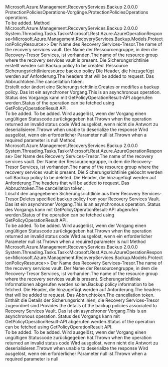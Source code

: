 <Type Name="IProtectionPoliciesOperations" FullName="Microsoft.Azure.Management.RecoveryServices.Backup.IProtectionPoliciesOperations">
  <TypeSignature Language="C#" Value="public interface IProtectionPoliciesOperations" />
  <TypeSignature Language="ILAsm" Value=".class public interface auto ansi abstract IProtectionPoliciesOperations" />
  <TypeSignature Language="DocId" Value="T:Microsoft.Azure.Management.RecoveryServices.Backup.IProtectionPoliciesOperations" />
  <TypeSignature Language="VB.NET" Value="Public Interface IProtectionPoliciesOperations" />
  <TypeSignature Language="F#" Value="type IProtectionPoliciesOperations = interface" />
  <AssemblyInfo>
    <AssemblyName>Microsoft.Azure.Management.RecoveryServices.Backup</AssemblyName>
    <AssemblyVersion>2.0.0.0</AssemblyVersion>
  </AssemblyInfo>
  <Interfaces />
  <Docs>
    <summary>
            <span data-ttu-id="c41b2-101">ProtectionPoliciesOperations-Vorgänge.</span><span class="sxs-lookup"><span data-stu-id="c41b2-101">ProtectionPoliciesOperations operations.</span></span>
            </summary>
    <remarks>To be added.</remarks>
  </Docs>
  <Members>
    <Member MemberName="CreateOrUpdateWithHttpMessagesAsync">
      <MemberSignature Language="C#" Value="public System.Threading.Tasks.Task&lt;Microsoft.Rest.Azure.AzureOperationResponse&lt;Microsoft.Azure.Management.RecoveryServices.Backup.Models.ProtectionPolicyResource&gt;&gt; CreateOrUpdateWithHttpMessagesAsync (string vaultName, string resourceGroupName, string policyName, Microsoft.Azure.Management.RecoveryServices.Backup.Models.ProtectionPolicyResource parameters, System.Collections.Generic.Dictionary&lt;string,System.Collections.Generic.List&lt;string&gt;&gt; customHeaders = null, System.Threading.CancellationToken cancellationToken = null);" />
      <MemberSignature Language="ILAsm" Value=".method public hidebysig newslot virtual instance class System.Threading.Tasks.Task`1&lt;class Microsoft.Rest.Azure.AzureOperationResponse`1&lt;class Microsoft.Azure.Management.RecoveryServices.Backup.Models.ProtectionPolicyResource&gt;&gt; CreateOrUpdateWithHttpMessagesAsync(string vaultName, string resourceGroupName, string policyName, class Microsoft.Azure.Management.RecoveryServices.Backup.Models.ProtectionPolicyResource parameters, class System.Collections.Generic.Dictionary`2&lt;string, class System.Collections.Generic.List`1&lt;string&gt;&gt; customHeaders, valuetype System.Threading.CancellationToken cancellationToken) cil managed" />
      <MemberSignature Language="DocId" Value="M:Microsoft.Azure.Management.RecoveryServices.Backup.IProtectionPoliciesOperations.CreateOrUpdateWithHttpMessagesAsync(System.String,System.String,System.String,Microsoft.Azure.Management.RecoveryServices.Backup.Models.ProtectionPolicyResource,System.Collections.Generic.Dictionary{System.String,System.Collections.Generic.List{System.String}},System.Threading.CancellationToken)" />
      <MemberSignature Language="F#" Value="abstract member CreateOrUpdateWithHttpMessagesAsync : string * string * string * Microsoft.Azure.Management.RecoveryServices.Backup.Models.ProtectionPolicyResource * System.Collections.Generic.Dictionary&lt;string, System.Collections.Generic.List&lt;string&gt;&gt; * System.Threading.CancellationToken -&gt; System.Threading.Tasks.Task&lt;Microsoft.Rest.Azure.AzureOperationResponse&lt;Microsoft.Azure.Management.RecoveryServices.Backup.Models.ProtectionPolicyResource&gt;&gt;" Usage="iProtectionPoliciesOperations.CreateOrUpdateWithHttpMessagesAsync (vaultName, resourceGroupName, policyName, parameters, customHeaders, cancellationToken)" />
      <MemberType>Method</MemberType>
      <AssemblyInfo>
        <AssemblyName>Microsoft.Azure.Management.RecoveryServices.Backup</AssemblyName>
        <AssemblyVersion>2.0.0.0</AssemblyVersion>
      </AssemblyInfo>
      <ReturnValue>
        <ReturnType>System.Threading.Tasks.Task&lt;Microsoft.Rest.Azure.AzureOperationResponse&lt;Microsoft.Azure.Management.RecoveryServices.Backup.Models.ProtectionPolicyResource&gt;&gt;</ReturnType>
      </ReturnValue>
      <Parameters>
        <Parameter Name="vaultName" Type="System.String" />
        <Parameter Name="resourceGroupName" Type="System.String" />
        <Parameter Name="policyName" Type="System.String" />
        <Parameter Name="parameters" Type="Microsoft.Azure.Management.RecoveryServices.Backup.Models.ProtectionPolicyResource" />
        <Parameter Name="customHeaders" Type="System.Collections.Generic.Dictionary&lt;System.String,System.Collections.Generic.List&lt;System.String&gt;&gt;" />
        <Parameter Name="cancellationToken" Type="System.Threading.CancellationToken" />
      </Parameters>
      <Docs>
        <param name="vaultName">
            <span data-ttu-id="c41b2-102">Der Name des Recovery Services-Tresor.</span><span class="sxs-lookup"><span data-stu-id="c41b2-102">The name of the recovery services vault.</span></span>
            </param>
        <param name="resourceGroupName">
            <span data-ttu-id="c41b2-103">Der Name der Ressourcengruppe, in dem die Recovery-Tresor Services, ist vorhanden.</span><span class="sxs-lookup"><span data-stu-id="c41b2-103">The name of the resource group where the recovery services vault is present.</span></span>
            </param>
        <param name="policyName">
            <span data-ttu-id="c41b2-104">Die Sicherungsrichtlinie erstellt werden soll.</span><span class="sxs-lookup"><span data-stu-id="c41b2-104">Backup policy to be created.</span></span>
            </param>
        <param name="parameters">
            <span data-ttu-id="c41b2-105">Ressource Sicherungsrichtlinie</span><span class="sxs-lookup"><span data-stu-id="c41b2-105">resource backup policy</span></span>
            </param>
        <param name="customHeaders">
            <span data-ttu-id="c41b2-106">Die Header, die hinzugefügt werden auf Anforderung.</span><span class="sxs-lookup"><span data-stu-id="c41b2-106">The headers that will be added to request.</span></span>
            </param>
        <param name="cancellationToken">
            <span data-ttu-id="c41b2-107">Das Abbruchtoken.</span><span class="sxs-lookup"><span data-stu-id="c41b2-107">The cancellation token.</span></span>
            </param>
        <summary>
            <span data-ttu-id="c41b2-108">Erstellt oder ändert eine Sicherungsrichtlinie.</span><span class="sxs-lookup"><span data-stu-id="c41b2-108">Creates or modifies a backup policy.</span></span> <span data-ttu-id="c41b2-109">Das ist ein asynchroner Vorgang.</span><span class="sxs-lookup"><span data-stu-id="c41b2-109">This is an asynchronous operation.</span></span> <span data-ttu-id="c41b2-110">Status des Vorgangs kann mit GetPolicyOperationResult-API abgerufen werden.</span><span class="sxs-lookup"><span data-stu-id="c41b2-110">Status of the operation can be fetched using GetPolicyOperationResult API.</span></span>
            </summary>
        <returns>To be added.</returns>
        <remarks>To be added.</remarks>
        <exception cref="T:Microsoft.Rest.Azure.CloudException">
            <span data-ttu-id="c41b2-111">Wird ausgelöst, wenn der Vorgang einen ungültigen Statuscode zurückgegeben hat.</span><span class="sxs-lookup"><span data-stu-id="c41b2-111">Thrown when the operation returned an invalid status code</span></span>
            </exception>
        <exception cref="T:Microsoft.Rest.SerializationException">
            <span data-ttu-id="c41b2-112">Wird ausgelöst, wenn nicht die Antwort zu deserialisieren.</span><span class="sxs-lookup"><span data-stu-id="c41b2-112">Thrown when unable to deserialize the response</span></span>
            </exception>
        <exception cref="T:Microsoft.Rest.ValidationException">
            <span data-ttu-id="c41b2-113">Wird ausgelöst, wenn ein erforderlicher Parameter null ist.</span><span class="sxs-lookup"><span data-stu-id="c41b2-113">Thrown when a required parameter is null</span></span>
            </exception>
      </Docs>
    </Member>
    <Member MemberName="DeleteWithHttpMessagesAsync">
      <MemberSignature Language="C#" Value="public System.Threading.Tasks.Task&lt;Microsoft.Rest.Azure.AzureOperationResponse&gt; DeleteWithHttpMessagesAsync (string vaultName, string resourceGroupName, string policyName, System.Collections.Generic.Dictionary&lt;string,System.Collections.Generic.List&lt;string&gt;&gt; customHeaders = null, System.Threading.CancellationToken cancellationToken = null);" />
      <MemberSignature Language="ILAsm" Value=".method public hidebysig newslot virtual instance class System.Threading.Tasks.Task`1&lt;class Microsoft.Rest.Azure.AzureOperationResponse&gt; DeleteWithHttpMessagesAsync(string vaultName, string resourceGroupName, string policyName, class System.Collections.Generic.Dictionary`2&lt;string, class System.Collections.Generic.List`1&lt;string&gt;&gt; customHeaders, valuetype System.Threading.CancellationToken cancellationToken) cil managed" />
      <MemberSignature Language="DocId" Value="M:Microsoft.Azure.Management.RecoveryServices.Backup.IProtectionPoliciesOperations.DeleteWithHttpMessagesAsync(System.String,System.String,System.String,System.Collections.Generic.Dictionary{System.String,System.Collections.Generic.List{System.String}},System.Threading.CancellationToken)" />
      <MemberSignature Language="F#" Value="abstract member DeleteWithHttpMessagesAsync : string * string * string * System.Collections.Generic.Dictionary&lt;string, System.Collections.Generic.List&lt;string&gt;&gt; * System.Threading.CancellationToken -&gt; System.Threading.Tasks.Task&lt;Microsoft.Rest.Azure.AzureOperationResponse&gt;" Usage="iProtectionPoliciesOperations.DeleteWithHttpMessagesAsync (vaultName, resourceGroupName, policyName, customHeaders, cancellationToken)" />
      <MemberType>Method</MemberType>
      <AssemblyInfo>
        <AssemblyName>Microsoft.Azure.Management.RecoveryServices.Backup</AssemblyName>
        <AssemblyVersion>2.0.0.0</AssemblyVersion>
      </AssemblyInfo>
      <ReturnValue>
        <ReturnType>System.Threading.Tasks.Task&lt;Microsoft.Rest.Azure.AzureOperationResponse&gt;</ReturnType>
      </ReturnValue>
      <Parameters>
        <Parameter Name="vaultName" Type="System.String" />
        <Parameter Name="resourceGroupName" Type="System.String" />
        <Parameter Name="policyName" Type="System.String" />
        <Parameter Name="customHeaders" Type="System.Collections.Generic.Dictionary&lt;System.String,System.Collections.Generic.List&lt;System.String&gt;&gt;" />
        <Parameter Name="cancellationToken" Type="System.Threading.CancellationToken" />
      </Parameters>
      <Docs>
        <param name="vaultName">
            <span data-ttu-id="c41b2-114">Der Name des Recovery Services-Tresor.</span><span class="sxs-lookup"><span data-stu-id="c41b2-114">The name of the recovery services vault.</span></span>
            </param>
        <param name="resourceGroupName">
            <span data-ttu-id="c41b2-115">Der Name der Ressourcengruppe, in dem die Recovery-Tresor Services, ist vorhanden.</span><span class="sxs-lookup"><span data-stu-id="c41b2-115">The name of the resource group where the recovery services vault is present.</span></span>
            </param>
        <param name="policyName">
            <span data-ttu-id="c41b2-116">Die Sicherungsrichtlinie gelöscht werden soll.</span><span class="sxs-lookup"><span data-stu-id="c41b2-116">Backup policy to be deleted.</span></span>
            </param>
        <param name="customHeaders">
            <span data-ttu-id="c41b2-117">Die Header, die hinzugefügt werden auf Anforderung.</span><span class="sxs-lookup"><span data-stu-id="c41b2-117">The headers that will be added to request.</span></span>
            </param>
        <param name="cancellationToken">
            <span data-ttu-id="c41b2-118">Das Abbruchtoken.</span><span class="sxs-lookup"><span data-stu-id="c41b2-118">The cancellation token.</span></span>
            </param>
        <summary>
            <span data-ttu-id="c41b2-119">Löscht den angegebenen Sicherungsrichtlinie aus Ihrer Recovery Services-Tresor.</span><span class="sxs-lookup"><span data-stu-id="c41b2-119">Deletes specified backup policy from your Recovery Services Vault.</span></span>
            <span data-ttu-id="c41b2-120">Das ist ein asynchroner Vorgang.</span><span class="sxs-lookup"><span data-stu-id="c41b2-120">This is an asynchronous operation.</span></span> <span data-ttu-id="c41b2-121">Status des Vorgangs kann mit GetPolicyOperationResult-API abgerufen werden.</span><span class="sxs-lookup"><span data-stu-id="c41b2-121">Status of the operation can be fetched using GetPolicyOperationResult API.</span></span>
            </summary>
        <returns>To be added.</returns>
        <remarks>To be added.</remarks>
        <exception cref="T:Microsoft.Rest.Azure.CloudException">
            <span data-ttu-id="c41b2-122">Wird ausgelöst, wenn der Vorgang einen ungültigen Statuscode zurückgegeben hat.</span><span class="sxs-lookup"><span data-stu-id="c41b2-122">Thrown when the operation returned an invalid status code</span></span>
            </exception>
        <exception cref="T:Microsoft.Rest.ValidationException">
            <span data-ttu-id="c41b2-123">Wird ausgelöst, wenn ein erforderlicher Parameter null ist.</span><span class="sxs-lookup"><span data-stu-id="c41b2-123">Thrown when a required parameter is null</span></span>
            </exception>
      </Docs>
    </Member>
    <Member MemberName="GetWithHttpMessagesAsync">
      <MemberSignature Language="C#" Value="public System.Threading.Tasks.Task&lt;Microsoft.Rest.Azure.AzureOperationResponse&lt;Microsoft.Azure.Management.RecoveryServices.Backup.Models.ProtectionPolicyResource&gt;&gt; GetWithHttpMessagesAsync (string vaultName, string resourceGroupName, string policyName, System.Collections.Generic.Dictionary&lt;string,System.Collections.Generic.List&lt;string&gt;&gt; customHeaders = null, System.Threading.CancellationToken cancellationToken = null);" />
      <MemberSignature Language="ILAsm" Value=".method public hidebysig newslot virtual instance class System.Threading.Tasks.Task`1&lt;class Microsoft.Rest.Azure.AzureOperationResponse`1&lt;class Microsoft.Azure.Management.RecoveryServices.Backup.Models.ProtectionPolicyResource&gt;&gt; GetWithHttpMessagesAsync(string vaultName, string resourceGroupName, string policyName, class System.Collections.Generic.Dictionary`2&lt;string, class System.Collections.Generic.List`1&lt;string&gt;&gt; customHeaders, valuetype System.Threading.CancellationToken cancellationToken) cil managed" />
      <MemberSignature Language="DocId" Value="M:Microsoft.Azure.Management.RecoveryServices.Backup.IProtectionPoliciesOperations.GetWithHttpMessagesAsync(System.String,System.String,System.String,System.Collections.Generic.Dictionary{System.String,System.Collections.Generic.List{System.String}},System.Threading.CancellationToken)" />
      <MemberSignature Language="F#" Value="abstract member GetWithHttpMessagesAsync : string * string * string * System.Collections.Generic.Dictionary&lt;string, System.Collections.Generic.List&lt;string&gt;&gt; * System.Threading.CancellationToken -&gt; System.Threading.Tasks.Task&lt;Microsoft.Rest.Azure.AzureOperationResponse&lt;Microsoft.Azure.Management.RecoveryServices.Backup.Models.ProtectionPolicyResource&gt;&gt;" Usage="iProtectionPoliciesOperations.GetWithHttpMessagesAsync (vaultName, resourceGroupName, policyName, customHeaders, cancellationToken)" />
      <MemberType>Method</MemberType>
      <AssemblyInfo>
        <AssemblyName>Microsoft.Azure.Management.RecoveryServices.Backup</AssemblyName>
        <AssemblyVersion>2.0.0.0</AssemblyVersion>
      </AssemblyInfo>
      <ReturnValue>
        <ReturnType>System.Threading.Tasks.Task&lt;Microsoft.Rest.Azure.AzureOperationResponse&lt;Microsoft.Azure.Management.RecoveryServices.Backup.Models.ProtectionPolicyResource&gt;&gt;</ReturnType>
      </ReturnValue>
      <Parameters>
        <Parameter Name="vaultName" Type="System.String" />
        <Parameter Name="resourceGroupName" Type="System.String" />
        <Parameter Name="policyName" Type="System.String" />
        <Parameter Name="customHeaders" Type="System.Collections.Generic.Dictionary&lt;System.String,System.Collections.Generic.List&lt;System.String&gt;&gt;" />
        <Parameter Name="cancellationToken" Type="System.Threading.CancellationToken" />
      </Parameters>
      <Docs>
        <param name="vaultName">
            <span data-ttu-id="c41b2-124">Der Name des Recovery Services-Tresor.</span><span class="sxs-lookup"><span data-stu-id="c41b2-124">The name of the recovery services vault.</span></span>
            </param>
        <param name="resourceGroupName">
            <span data-ttu-id="c41b2-125">Der Name der Ressourcengruppe, in dem die Recovery-Tresor Services, ist vorhanden.</span><span class="sxs-lookup"><span data-stu-id="c41b2-125">The name of the resource group where the recovery services vault is present.</span></span>
            </param>
        <param name="policyName">
            <span data-ttu-id="c41b2-126">Sicherungsrichtlinie Informationen abgerufen werden sollen.</span><span class="sxs-lookup"><span data-stu-id="c41b2-126">Backup policy information to be fetched.</span></span>
            </param>
        <param name="customHeaders">
            <span data-ttu-id="c41b2-127">Die Header, die hinzugefügt werden auf Anforderung.</span><span class="sxs-lookup"><span data-stu-id="c41b2-127">The headers that will be added to request.</span></span>
            </param>
        <param name="cancellationToken">
            <span data-ttu-id="c41b2-128">Das Abbruchtoken.</span><span class="sxs-lookup"><span data-stu-id="c41b2-128">The cancellation token.</span></span>
            </param>
        <summary>
            <span data-ttu-id="c41b2-129">Enthält die Details der Sicherungsrichtlinien, die Recovery Services-Tresor zugeordnet sind.</span><span class="sxs-lookup"><span data-stu-id="c41b2-129">Provides the details of the backup policies associated to Recovery Services Vault.</span></span> <span data-ttu-id="c41b2-130">Das ist ein asynchroner Vorgang.</span><span class="sxs-lookup"><span data-stu-id="c41b2-130">This is an asynchronous operation.</span></span> <span data-ttu-id="c41b2-131">Status des Vorgangs kann mit GetPolicyOperationResult-API abgerufen werden.</span><span class="sxs-lookup"><span data-stu-id="c41b2-131">Status of the operation can be fetched using GetPolicyOperationResult API.</span></span>
            </summary>
        <returns>To be added.</returns>
        <remarks>To be added.</remarks>
        <exception cref="T:Microsoft.Rest.Azure.CloudException">
            <span data-ttu-id="c41b2-132">Wird ausgelöst, wenn der Vorgang einen ungültigen Statuscode zurückgegeben hat.</span><span class="sxs-lookup"><span data-stu-id="c41b2-132">Thrown when the operation returned an invalid status code</span></span>
            </exception>
        <exception cref="T:Microsoft.Rest.SerializationException">
            <span data-ttu-id="c41b2-133">Wird ausgelöst, wenn nicht die Antwort zu deserialisieren.</span><span class="sxs-lookup"><span data-stu-id="c41b2-133">Thrown when unable to deserialize the response</span></span>
            </exception>
        <exception cref="T:Microsoft.Rest.ValidationException">
            <span data-ttu-id="c41b2-134">Wird ausgelöst, wenn ein erforderlicher Parameter null ist.</span><span class="sxs-lookup"><span data-stu-id="c41b2-134">Thrown when a required parameter is null</span></span>
            </exception>
      </Docs>
    </Member>
  </Members>
</Type>
